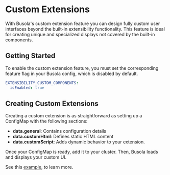 # Custom Extensions

With Busola's custom extension feature you can design fully custom user interfaces beyond the built-in extensibility functionality. This feature is ideal for creating unique and specialized displays not covered by the built-in components.

## Getting Started

To enable the custom extension feature, you must set the corresponding feature flag in your Busola config, which is disabled by default.

```yaml
EXTENSIBILITY_CUSTOM_COMPONENTS:
  isEnabled: true
```

## Creating Custom Extensions

Creating a custom extension is as straightforward as setting up a ConfigMap with the following sections:

- **data.general**: Contains configuration details
- **data.customHtml**: Defines static HTML content
- **data.customScript**: Adds dynamic behavior to your extension.

Once your ConfigMap is ready, add it to your cluster. Then, Busola loads and displays your custom UI.

See this [example](./../../examples/custom-extension/README.md), to learn more.
